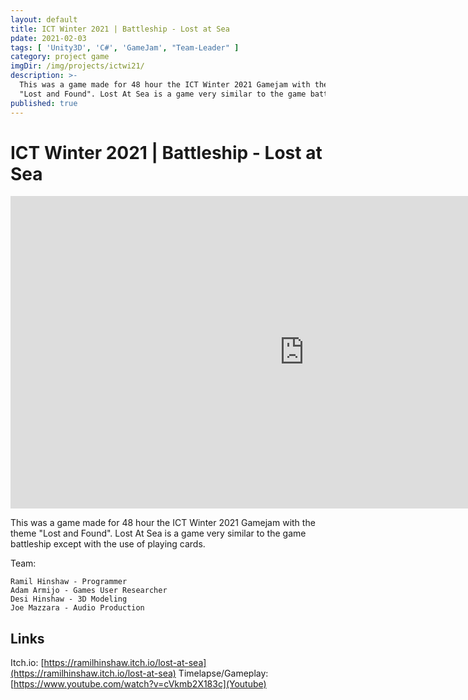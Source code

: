 ```yaml
---
layout: default
title: ICT Winter 2021 | Battleship - Lost at Sea
pdate: 2021-02-03
tags: [ 'Unity3D', 'C#', 'GameJam', "Team-Leader" ]
category: project game
imgDir: /img/projects/ictwi21/
description: >-
  This was a game made for 48 hour the ICT Winter 2021 Gamejam with the theme
  "Lost and Found". Lost At Sea is a game very similar to the game battleship except with the use of playing cards.
published: true
---
```



ICT Winter 2021 | Battleship - Lost at Sea
================

<div class="content-spacing"></div>

<iframe width="940" height="500" src="https://www.youtube-nocookie.com/embed/cVkmb2X183c?rel=0&amp;showinfo=0" frameborder="0" allowfullscreen></iframe>
<div class="content-spacing"></div>

  This was a game made for 48 hour the ICT Winter 2021 Gamejam with the theme "Lost and Found". Lost At Sea is a game very similar to the game battleship except with the use of playing cards.

<div class="content-spacing"></div>

Team:

    Ramil Hinshaw - Programmer
    Adam Armijo - Games User Researcher
    Desi Hinshaw - 3D Modeling
    Joe Mazzara - Audio Production


<div class="content-spacing"></div>

Links
-----


Itch.io: [https://ramilhinshaw.itch.io/lost-at-sea](https://ramilhinshaw.itch.io/lost-at-sea)
Timelapse/Gameplay: [https://www.youtube.com/watch?v=cVkmb2X183c](Youtube)
